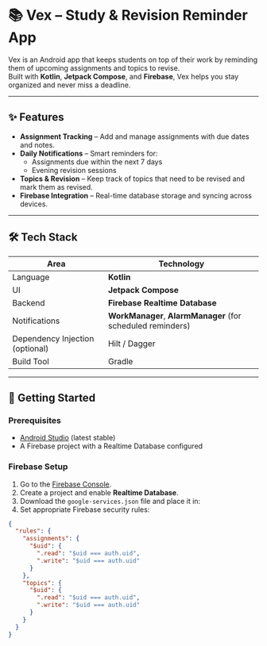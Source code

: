 # 📚 Vex – Study & Revision Reminder App

Vex is an Android app that keeps students on top of their work by reminding them of
upcoming assignments and topics to revise.  
Built with **Kotlin**, **Jetpack Compose**, and **Firebase**, Vex helps you stay organized and never miss a deadline.

---

## ✨ Features
- **Assignment Tracking** – Add and manage assignments with due dates and notes.
- **Daily Notifications** – Smart reminders for:
  - Assignments due within the next 7 days
  - Evening revision sessions
- **Topics & Revision** – Keep track of topics that need to be revised and mark them as revised.
- **Firebase Integration** – Real-time database storage and syncing across devices.

---

## 🛠️ Tech Stack
| Area | Technology |
|------|-----------|
| Language | **Kotlin** |
| UI | **Jetpack Compose** |
| Backend | **Firebase Realtime Database** |
| Notifications | **WorkManager**, **AlarmManager** (for scheduled reminders) |
| Dependency Injection (optional) | Hilt / Dagger |
| Build Tool | Gradle |

---

## 🚀 Getting Started

### Prerequisites
- [Android Studio](https://developer.android.com/studio) (latest stable)
- A Firebase project with a Realtime Database configured

### Firebase Setup
1. Go to the [Firebase Console](https://console.firebase.google.com/).
2. Create a project and enable **Realtime Database**.
3. Download the `google-services.json` file and place it in:
4. Set appropriate Firebase security rules:
```json
{
  "rules": {
    "assignments": {
      "$uid": {
        ".read": "$uid === auth.uid",
        ".write": "$uid === auth.uid"
      }
    },
    "topics": {
      "$uid": {
        ".read": "$uid === auth.uid",
        ".write": "$uid === auth.uid"
      }
    }
  }
}
